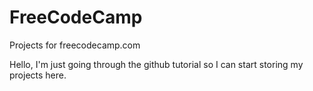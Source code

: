 # FreeCodeCamp
Projects for freecodecamp.com

Hello,
   I'm just going through the github tutorial so I can start storing my projects here. 
